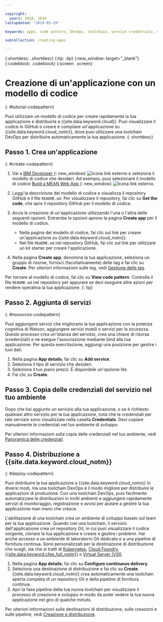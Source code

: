 ```yaml
---

copyright:
  years: 2018, 2019
lastupdated: "2019-03-29"

keywords: apps, code pattern, DevOps, toolchain, service credentials, create app code pattern, app pattern

subcollection: creating-apps

---
```


{:shortdesc: .shortdesc}
{:tip: .tip}
{:new_window: target="_blank"}
{:codeblock: .codeblock}
{:screen: .screen}

# Creazione di un'applicazione con un modello di codice
{: #tutorial-codepattern}

Puoi utilizzare un modello di codice per creare rapidamente la tua applicazione e distribuirla a {{site.data.keyword.cloud}}. Puoi visualizzare il codice in GitHub o creare e compilare un'applicazione su {{site.data.keyword.cloud_notm}}, dove puoi utilizzare una toolchain DevOps per distribuire automaticamente la tua applicazione.
{: shortdesc}

## Passo 1. Crea un'applicazione
{: #create-codepattern}

1. Vai a [IBM Developer ](https://developer.ibm.com/patterns/){: new_window} ![Icona link esterno](../../icons/launch-glyph.svg "Icona link esterno") e seleziona il modello di codice che desideri. Ad esempio, puoi selezionare il modello di codice [Build a MEAN Web App ](https://developer.ibm.com/patterns/build-a-mean-web-app/){: new_window} ![Icona link esterno](../../icons/launch-glyph.svg "Icona link esterno").

2. Leggi la descrizione del modello di codice e visualizza il repository GitHub e il file `README.md`. Per visualizzare il repository, fai clic su **Get the code**, che apre il repository GitHub per il modello di codice.

3. Avvia la creazione di un'applicazione utilizzando l'una o l'altra delle seguenti opzioni. Entrambe le opzioni aprono la pagina **Create app** per il modello di codice.
    * Nella pagina del modello di codice, fai clic sul link per creare un'applicazione su {{site.data.keyword.cloud_notm}}. 
    * Nel file `README.md` nel repository GitHub, fai clic sul link per utilizzare un kit starter per creare l'applicazione. 

4. Nella pagina **Create app**, denomina la tua applicazione, seleziona un gruppo di risorse, fornisci (facoltativamente) delle tag e fai clic su **Create**. Per ulteriori informazioni sulle tag, vedi [Gestione delle tag](/docs/resources?topic=resources-tag).

  Per tornare al modello di codice, fai clic su **View code pattern**. Controlla il file `README.md` nel repository per appurare se devi eseguire altre azioni per rendere operativa la tua applicazione.
  {: tip}

## Passo 2. Aggiunta di servizi
{: #resources-codepattern}

Puoi aggiungere servizi che migliorano la tua applicazione con la potenza cognitiva di Watson, aggiungere servizi mobili o servizi per la sicurezza. Questo processo crea un'istanza del servizio, crea una chiave di risorsa (credenziali) e ne esegue l'associazione mediante bind alla tua applicazione. Per questa esercitazione, aggiungi una posizione per gestire i tuoi dati.

1. Nella pagina **App details**, fai clic su **Add service**.
2. Seleziona il tipo di servizio che desideri. 
3. Seleziona il tuo piano prezzi. È disponibile un'opzione lite.
4. Fai clic su **Create**.

## Passo 3. Copia delle credenziali del servizio nel tuo ambiente

Dopo che hai aggiunto un servizio alla tua applicazione, o se è richiesto qualsiasi altro servizio per la tua applicazione, nota che le credenziali per tale servizio sono visualizzate nella casella **Credentials**. Devi copiare manualmente le credenziali nel tuo ambiente di sviluppo.

Per ulteriori informazioni sulla copia delle credenziali nel tuo ambiente, vedi [Panoramica delle credenziali](/docs/apps?topic=creating-apps-credentials_overview#credentials_overview).

## Passo 4. Distribuzione a {{site.data.keyword.cloud_notm}}
{: #deploy-codepattern}

Puoi distribuire la tua applicazione a {{site.data.keyword.cloud_notm}} in diversi modi, ma una toolchain DevOps è il modo migliore per distribuire le applicazioni di produzione. Con una toolchain DevOps, puoi facilmente automatizzare le distribuzioni in molti ambienti e aggiungere rapidamente servizi di monitoraggio, registrazione e avvisi per aiutare a gestire la tua applicazione man mano che cresce.

L'abilitazione di una toolchain crea un ambiente di sviluppo basato sul team per la tua applicazione. Quando crei una toolchain, il servizio dell'applicazione crea un repository Git, in cui puoi visualizzare il codice sorgente, clonare la tua applicazione e creare e gestire i problemi. Hai anche accesso a un ambiente di laboratorio Git dedicato e a una pipeline di fornitura continua. Sono personalizzati per la destinazione di distribuzione che scegli, sia che si tratti di [Kubernetes](/docs/containers?topic=containers-container_index), [Cloud Foundry](/docs/cloud-foundry-public?topic=cloud-foundry-public-about-cf), [{{site.data.keyword.cfee_full_notm}}](/docs/cloud-foundry?topic=cloud-foundry-about) o [Virtual Server (VSI)](/docs/vsi?topic=virtual-servers-getting-started-with-virtual-servers).

1. Nella pagina **App details**, fai clic su **Configure continuous delivery**.
2. Seleziona una destinazione di distribuzione e fai clic su **Create**. {{site.data.keyword.cloud_notm}} crea automaticamente una toolchain aperta completa di un repository Git e della pipeline di fornitura continua.
3. Apri la fase pipeline della tua nuova toolchain per visualizzare il processo di creazione e sviluppo in modo da poter vedere la tua nuova applicazione nel giro di qualche minuto.

Per ulteriori informazioni sulle destinazioni di distribuzione, sulle creazioni e sulle pipeline, vedi [Creazione e distribuzione](/docs/services/ContinuousDelivery?topic=ContinuousDelivery-deliverypipeline_build_deploy).
